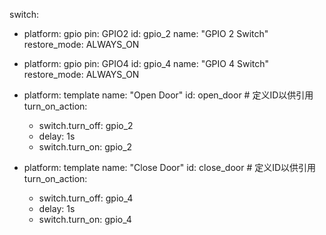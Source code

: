 



switch:
  - platform: gpio
    pin: GPIO2
    id: gpio_2
    name: "GPIO 2 Switch"
    restore_mode: ALWAYS_ON

  - platform: gpio
    pin: GPIO4
    id: gpio_4
    name: "GPIO 4 Switch"
    restore_mode: ALWAYS_ON

  - platform: template
    name: "Open Door"
    id: open_door  # 定义ID以供引用
    turn_on_action:
      - switch.turn_off: gpio_2
      - delay: 1s
      - switch.turn_on: gpio_2

  - platform: template
    name: "Close Door"
    id: close_door  # 定义ID以供引用
    turn_on_action:
      - switch.turn_off: gpio_4
      - delay: 1s
      - switch.turn_on: gpio_4
